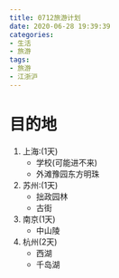 ```yaml
---
title: 0712旅游计划
date: 2020-06-28 19:39:39
categories:
- 生活
- 旅游
tags:
- 旅游
- 江浙沪
---
```


# 目的地

1. 上海:(1天)
   + 学校(可能进不来)
   + 外滩豫园东方明珠
2. 苏州:(1天)
   + 拙政园林
   + 古街
3. 南京(1天)
   + 中山陵
4. 杭州(2天)
   + 西湖
   + 千岛湖